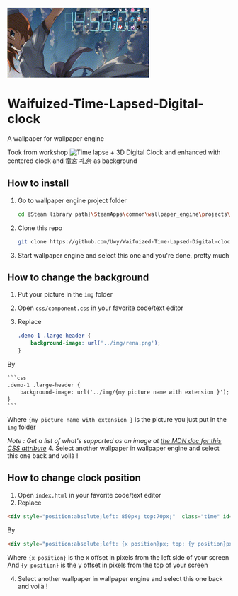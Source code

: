 ![preview](preview.gif)

# Waifuized-Time-Lapsed-Digital-clock
A wallpaper for wallpaper engine

Took from workshop ![Time lapse + 3D Digital Clock](http://steamcommunity.com/sharedfiles/filedetails/?id=835186492) and enhanced with centered clock and 竜宮 礼奈 as background

## How to install 

1. Go to wallpaper engine project folder

	```bash
	cd {Steam library path}\SteamApps\common\wallpaper_engine\projects\myprojects
	```
2. Clone this repo

	```bash
	git clone https://github.com/Uwy/Waifuized-Time-Lapsed-Digital-clock.git
	```
3. Start wallpaper engine and select this one and you're done, pretty much

## How to change the background

1. Put your picture in the `img` folder
2. Open ```css/component.css``` in your favorite code/text editor
3. Replace

	```css
	.demo-1 .large-header {
		background-image: url('../img/rena.png');
	}
	```
  By 

	```css
	.demo-1 .large-header {
		background-image: url('../img/{my picture name with extension }');
	}
	```
  Where `{my picture name with extension }` is the picture you just put in the `img` folder

  *Note : Get a list of what's supported as an image at [the MDN doc for this CSS attribute](https://developer.mozilla.org/en-US/docs/Web/CSS/background-image)*
4. Select another wallpaper in wallpaper engine and select this one back and voilà !
  
  
## How to change clock position

1. Open `index.html` in your favorite code/text editor
2. Replace

  ```html
  <div style="position:absolute;left: 850px; top:70px;"  class="time" id="time" data-hours="" data-minutes="">  <div class="digit">
  ```
  By
	
  ```html
  <div style="position:absolute;left: {x position}px; top: {y position}px;"  class="time" id="time" data-hours="" data-minutes="">  <div class="digit">
  ```
  Where `{x position}` is the x offset in pixels from the left side of your screen
  And `{y position}` is the y offset in pixels from the top of your screen

4. Select another wallpaper in wallpaper engine and select this one back and voilà !
